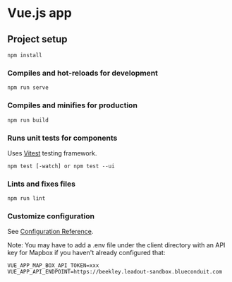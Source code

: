 # Vue.js app

## Project setup

```
npm install
```

### Compiles and hot-reloads for development

```
npm run serve
```

### Compiles and minifies for production

```
npm run build
```

### Runs unit tests for components

Uses [Vitest](https://vitest.dev/) testing framework.

```
npm test [-watch] or npm test --ui 
```

### Lints and fixes files

```
npm run lint
```

### Customize configuration

See [Configuration Reference](https://cli.vuejs.org/config/).

Note: You may have to add a .env file under the client directory with an API key
for Mapbox if you haven't already configured that:

```
VUE_APP_MAP_BOX_API_TOKEN=xxx
VUE_APP_API_ENDPOINT=https://beekley.leadout-sandbox.blueconduit.com
```
